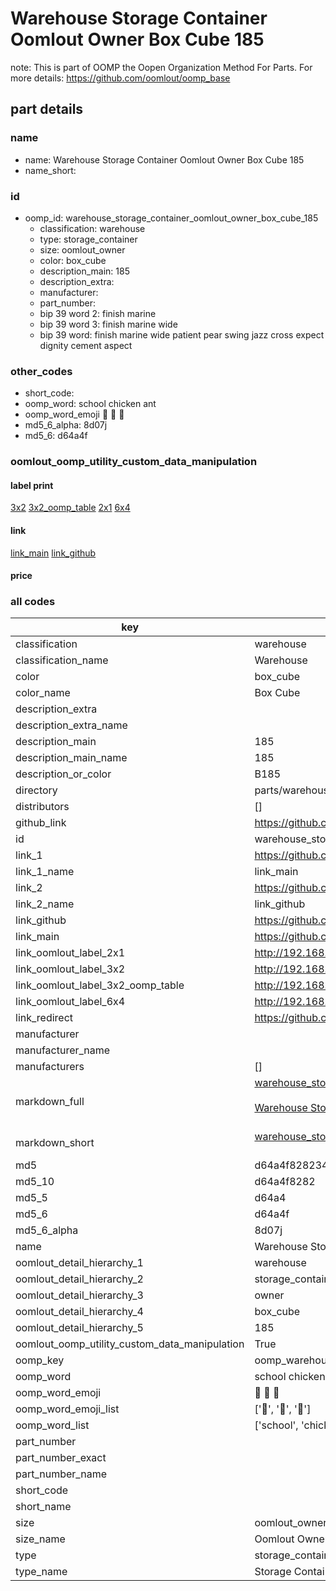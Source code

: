 # Warehouse Storage Container Oomlout Owner Box Cube 185  

note: This is part of OOMP the Oopen Organization Method For Parts. For more details: https://github.com/oomlout/oomp_base

##  part details
  







### name
* name: Warehouse Storage Container Oomlout Owner Box Cube 185
* name_short: 
### id
* oomp_id: warehouse_storage_container_oomlout_owner_box_cube_185
  * classification: warehouse
  * type: storage_container
  * size: oomlout_owner
  * color: box_cube
  * description_main: 185
  * description_extra: 
  * manufacturer: 
  * part_number: 
  * bip 39 word 2: finish marine
  * bip 39 word 3: finish marine wide
  * bip 39 word: finish marine wide patient pear swing jazz cross expect dignity cement aspect

### other_codes
* short_code: 
* oomp_word: school chicken ant
* oomp_word_emoji :school: :chicken: :ant:
* md5_6_alpha: 8d07j
* md5_6: d64a4f






### oomlout_oomp_utility_custom_data_manipulation
#### label print
[3x2](http://192.168.1.245:1112/?label=oomp%208d07j)
[3x2_oomp_table](http://192.168.1.108:1112/?label=oomp%208d07j)
[2x1](http://192.168.1.242:1112/?label=oomp%208d07j)
[6x4](http://192.168.1.55:1112/?label=oomp%208d07j)    

#### link

[link_main](https://github.com/oomlout/oomlout_oomp_version_1_messy/tree/main/parts/warehouse_storage_container_oomlout_owner_box_cube_185) [link_github](https://github.com/oomlout/oomlout_oomp_version_1_messy/tree/main/parts/warehouse_storage_container_oomlout_owner_box_cube_185)                             

#### price







### all codes 
| key | value |  
| --- | --- |  
| classification | warehouse |  
| classification_name | Warehouse |  
| color | box_cube |  
| color_name | Box Cube |  
| description_extra |  |  
| description_extra_name |  |  
| description_main | 185 |  
| description_main_name | 185 |  
| description_or_color | B185 |  
| directory | parts/warehouse_storage_container_oomlout_owner_box_cube_185 |  
| distributors | [] |  
| github_link | https://github.com/oomlout/oomlout_oomp_part_src/tree/main/parts/warehouse_storage_container_oomlout_owner_box_cube_185 |  
| id | warehouse_storage_container_oomlout_owner_box_cube_185 |  
| link_1 | https://github.com/oomlout/oomlout_oomp_version_1_messy/tree/main/parts/warehouse_storage_container_oomlout_owner_box_cube_185 |  
| link_1_name | link_main |  
| link_2 | https://github.com/oomlout/oomlout_oomp_version_1_messy/tree/main/parts/warehouse_storage_container_oomlout_owner_box_cube_185 |  
| link_2_name | link_github |  
| link_github | https://github.com/oomlout/oomlout_oomp_version_1_messy/tree/main/parts/warehouse_storage_container_oomlout_owner_box_cube_185 |  
| link_main | https://github.com/oomlout/oomlout_oomp_version_1_messy/tree/main/parts/warehouse_storage_container_oomlout_owner_box_cube_185 |  
| link_oomlout_label_2x1 | http://192.168.1.242:1112/?label=oomp%208d07j |  
| link_oomlout_label_3x2 | http://192.168.1.245:1112/?label=oomp%208d07j |  
| link_oomlout_label_3x2_oomp_table | http://192.168.1.108:1112/?label=oomp%208d07j |  
| link_oomlout_label_6x4 | http://192.168.1.55:1112/?label=oomp%208d07j |  
| link_redirect | https://github.com/oomlout/oomlout_oomp_version_1_messy/tree/main/parts/warehouse_storage_container_oomlout_owner_box_cube_185 |  
| manufacturer |  |  
| manufacturer_name |  |  
| manufacturers | [] |  
| markdown_full | [warehouse_storage_container_oomlout_owner_box_cube_185](none)<br>[](none)<br>[Warehouse Storage Container Oomlout Owner Box Cube 185](none)<br><br> |  
| markdown_short | [warehouse_storage_container_oomlout_owner_box_cube_185](none)<br><br> |  
| md5 | d64a4f8282340eef70510a11f56202b8 |  
| md5_10 | d64a4f8282 |  
| md5_5 | d64a4 |  
| md5_6 | d64a4f |  
| md5_6_alpha | 8d07j |  
| name | Warehouse Storage Container Oomlout Owner Box Cube 185 |  
| oomlout_detail_hierarchy_1 | warehouse |  
| oomlout_detail_hierarchy_2 | storage_container |  
| oomlout_detail_hierarchy_3 | owner |  
| oomlout_detail_hierarchy_4 | box_cube |  
| oomlout_detail_hierarchy_5 | 185 |  
| oomlout_oomp_utility_custom_data_manipulation | True |  
| oomp_key | oomp_warehouse_storage_container_oomlout_owner_box_cube_185 |  
| oomp_word | school chicken ant |  
| oomp_word_emoji | :school: :chicken: :ant: |  
| oomp_word_emoji_list | [':school:', ':chicken:', ':ant:'] |  
| oomp_word_list | ['school', 'chicken', 'ant'] |  
| part_number |  |  
| part_number_exact |  |  
| part_number_name |  |  
| short_code |  |  
| short_name |  |  
| size | oomlout_owner |  
| size_name | Oomlout Owner |  
| type | storage_container |  
| type_name | Storage Container |  
